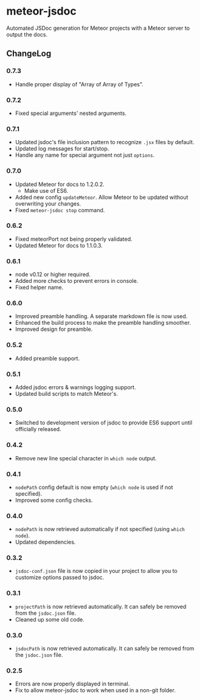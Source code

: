 meteor-jsdoc
=========================

Automated JSDoc generation for Meteor projects with a Meteor server to output the docs.

## ChangeLog

### 0.7.3

- Handle proper display of "Array of Array of Types".

### 0.7.2

- Fixed special arguments' nested arguments.

### 0.7.1

- Updated jsdoc's file inclusion pattern to recognize `.jsx` files by default.
- Updated log messages for start/stop.
- Handle any name for special argument not just `options`.

### 0.7.0

- Updated Meteor for docs to 1.2.0.2.
  - Make use of ES6.
- Added new config `updateMeteor`. Allow Meteor to be updated without overwriting your changes.
- Fixed `meteor-jsdoc stop` command.

### 0.6.2

- Fixed meteorPort not being properly validated.
- Updated Meteor for docs to 1.1.0.3.

### 0.6.1

- node v0.12 or higher required.
- Added more checks to prevent errors in console.
- Fixed helper name.

### 0.6.0

- Improved preamble handling. A separate markdown file is now used.
- Enhanced the build process to make the preamble handling smoother.
- Improved design for preamble.

### 0.5.2

- Added preamble support.

### 0.5.1

- Added jsdoc errors & warnings logging support.
- Updated build scripts to match Meteor's.

### 0.5.0

- Switched to development version of jsdoc to provide ES6 support until officially released.

### 0.4.2

- Remove new line special character in `which node` output.

### 0.4.1

- `nodePath` config default is now empty (`which node` is used if not specified).
- Improved some config checks.

### 0.4.0

- `nodePath` is now retrieved automatically if not specified (using `which node`).
- Updated dependencies.

### 0.3.2

- `jsdoc-conf.json` file is now copied in your project to allow you to customize options passed to jsdoc.

### 0.3.1

- `projectPath` is now retrieved automatically. It can safely be removed from the `jsdoc.json` file.
- Cleaned up some old code.

### 0.3.0

- `jsdocPath` is now retrieved automatically. It can safely be removed from the `jsdoc.json` file.

### 0.2.5

- Errors are now properly displayed in terminal.
- Fix to allow meteor-jsdoc to work when used in a non-git folder.
